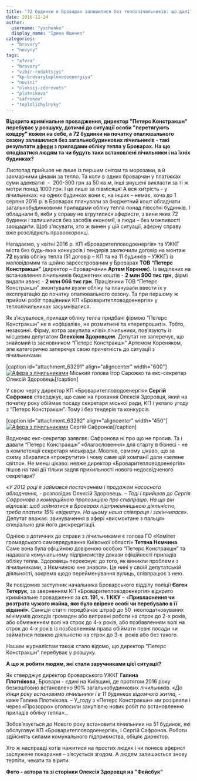 ```yaml
---
title: "72 будинки в Броварах залишилися без теплолічильників: що далі?"
date: 2016-11-24
author: 
  username: "yschenko"
  display_name: "Ірина Ющенко"
categories: 
  - "brovary"
  - "novyny"
tags: 
  - "afera"
  - "brovary"
  - "vibir-redaktsiyi"
  - "kp-brovaryteplovodoenergiya"
  - "novini"
  - "oleksij-zdorovets"
  - "plotnikova"
  - "safronov"
  - "teplolichylnyky"
---
```


**Відкрито кримінальне провадження, директор "Петерс Констракшн" перебуває у розшуку, дотичні до ситуації особи "перетягують ковдру" кожен на себе, а 72 будинки на початку опалювального сезону залишилися без загальнобудинкових лічильників - такі результати [афери](https://mpz.brovary.org/afera-z-lichylnykamy-u-brovarah-tyagne-na-kryminalnu-spravu/) з приладами обліку тепла у Броварах. На що сподіватися людям та чи будуть таки встановлені лічильники і на їхніх будинках?**

Листопад прийшов не лише із першим снігом та морозами, а й захмарними цінами за тепло. Та коли в одних броварчан у платіжках суми адекватні  –  200-300 грн за 50 кв.м, інші змушені викласти за ті ж метри понад 1000 грн. І це лише за півмісяця! А вся хитрість - у лічильниках: на одних будинках вони є, на інших – немає, хоча до 1 серпня 2016 р. в Броварах планували за бюджетний кошт обладнати загальнобудинковими приладами обліку тепла понад півсотні будинків. І обладнали б, якби у справу не втрутилися аферисти, з вини яких 72 будинки і залишилися без засобів економії, а люди – без можливості заощадити. Щоб з'ясувати, хто ж винен у цій ситуації, аферну справу вже розслідують правоохоронці.

Нагадаємо, у квітні 2016 р. КП «Броваритепловодоенергія» та УЖКГ міста без будь-яких конкурсів і тендерів заключили договір на монтаж **72** вузлів обліку тепла (51 договір – КП та на 11 будинків – УЖКГ) із маловідомим та щойно зареєстрованим у Броварах **ТОВ “Петерс Констракшн”** (директор – броварчанин **Артем Кореняк**). Із виділених на встановлення лічильників бюджетних коштів - **2 млн 900 тис грн,** фірмі видали аванс - **2 млн 066 тис грн**. Працівники ТОВ “Петерс Констракшн” змонтували вузли обліку та планували ввести їх у експлуатацію до початку опалювального сезону. Та при першому ж прийомі робіт працівники КП «Броваритепловодоенергія» у теплолічильниках засумнівалися.

Як з’ясувалося, прилади обліку тепла придбані фірмою “Петерс Констракшн” не в «офіціалів», не розмитнені та «перепрошиті». Тобто, незаконні. Фірму, котра закупила «ліві» лічильники, пов’язують із місцевим депутатом **Олексієм Здоровцем**. Депутат не заперечує, що знайомий із засновником “Петерс Констракшн” Артемом Кореняком, але категорично заперечує свою причетність до ситуації з лічильниками.

\[caption id="attachment\_63291" align="aligncenter" width="600"\][![Афера з лічильниками ](https://mpz.brovary.org/wp-content/uploads/2016/11/3-4.jpg)](https://mpz.brovary.org/wp-content/uploads/2016/11/3-4.jpg) Міський голова Ігор Сарожко та екс-секретар Олексій Здоровець\[/caption\]

У свою чергу директор КП «Броваритепловодоенергія» **Сергій Сафронов** стверджує, що саме на прохання Олексія Здоровця, який на початку року обіймав посаду секретаря міської ради, КП і уклало угоду з “Петерс Констракшн”. Тому і без тендерів та конкурсів.

\[caption id="attachment\_63292" align="aligncenter" width="450"\][![Афера з лічильниками ](https://mpz.brovary.org/wp-content/uploads/2016/11/4-5.jpg)](https://mpz.brovary.org/wp-content/uploads/2016/11/4-5.jpg) Сергій Сафронов\[/caption\]

Водночас екс-секретар заявляє: Сафронова ні про що не просив. Та і давати “Петерс Констракшн” «благословення» для старту в бізнесі - не в компетенції секретаря міськради. Мовляв, самому цікаво, що за схему збиралися «прокрутити» і чому саме цій компанії дали «зелене світло». Не менш цікаво: невже директор «Броваритепловодоенергія» пішов на такі дії тільки задля прихильності нового недосвідченого секретаря?

«_У 2012 році я займався постачанням і продажем насосного обладнання,_ \- розповідає Олексій Здоровець. – _Тоді і прийшов до Сергія Сафронова з комерційною пропозицією про співпрацю. На що він відповів: щоб займатися в Броварах підприємницькою діяльністю, треба платити 15% «відкату». На цьому наша співпраця і закінчилася»._ Депутат вважає: звинувачення в афері «висмоктане з пальця» спеціально для його дискредитації.

Однією з дотичних до справи з лічильниками є голова ГО «Комітет громадського самоврядування Київської області» **Тетяна Нємчина**. Саме вона була офіційною довіреною особою “Петерс Констракшн” та надавала комунальному підприємству докази офіційності приладів обліку тепла. Здоровець переконує: до того, як виникли проблеми з лічильниками, з Нємчиною «не знався». Це нині у своїй депутатській діяльності, зокрема щодо перейменування вулиць, співпрацює з нею.

Як повідомив заступник начальника Броварського відділу поліції **Євген Тетерук,** за зверненням КП «Броваритепловодоенергія» відкрито кримінальне провадження за **ст. 191, ч. 1 ККУ** – «**Привласнення чи розтрата чужого майна, яке було ввірене особі чи перебувало в її віданні».** Санкція статті передбачає штраф до 50  неоподатковуваних мінімумів доходів громадян або виправні роботи на строк до 2-х років, або обмеженням волі на строк до 4-х років, або позбавленням волі на строк до 4-х років із позбавленням права обіймати певні посади чи займатися певною діяльністю на строк до 3-х  років або без такого.

Нашим журналістам також стало відомо, що директор "Петерс Констракшн" перебуває у розшуку.

**А що ж робити людям, які стали заручниками цієї ситуації?**

Як стверджує директор броварського УЖКГ **Галина Плотнікова,** Бровари - єдині на Київщині, де протягом 2016 року безкоштовно встановлено 90% загальнобудинкових лічильників. «_До кінця року встановимо лічильники і в 11 будинках відомчого житла, -_ каже Галина Плотнікова. – У_году з «Петерс Констракшн» ми розірвали і через «Прозорро» оголосили закупівлю нових робіт по встановленню приладів обліку тепла»._

Зобов’язується до Нового року встановити лічильники на 51 будинок, які обслуговує КП «Броваритепловодоенергія», і Сергій Сафронов. Роботи здійснять силами комунального підприємства, обіцяє директор.

Хто ж насправді хотів нажитися на простих людях і чи понесе аферист заслужене покарання – з’ясується згодом. А людям залишається знову терпіти, чекати та вірити.

**Фото - автора та зі сторінки Олексія Здоровця на "Фейсбук"**
